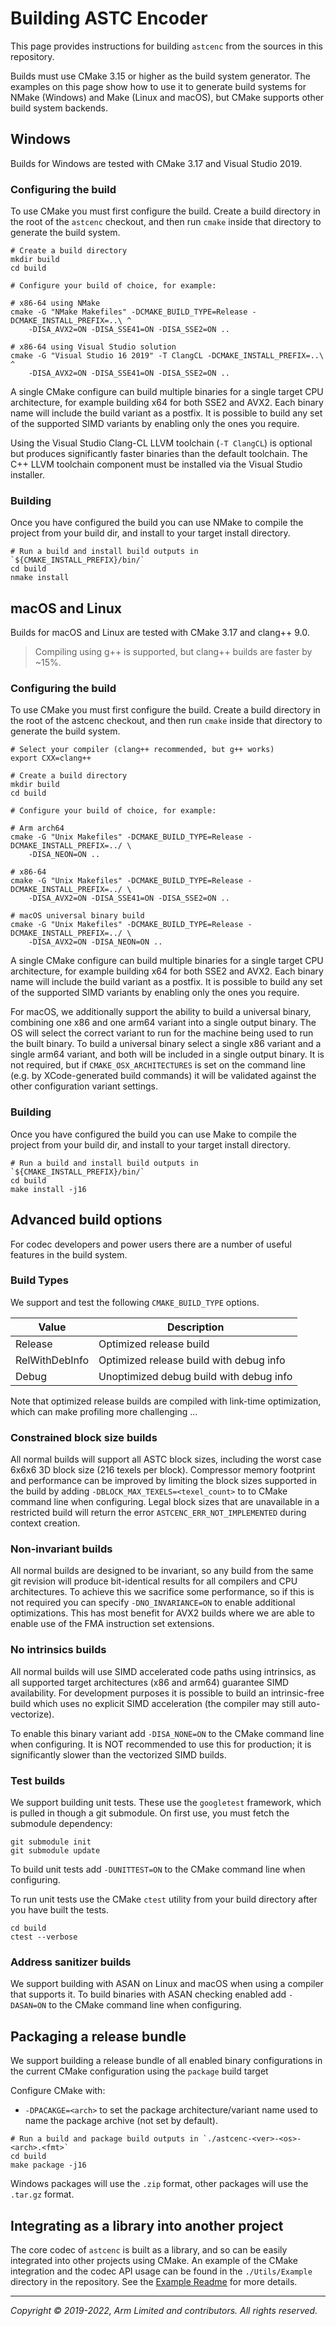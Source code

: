 # Building ASTC Encoder

This page provides instructions for building `astcenc` from the sources in
this repository.

Builds must use CMake 3.15 or higher as the build system generator. The
examples on this page show how to use it to generate build systems for NMake
(Windows) and Make (Linux and macOS), but CMake supports other build system
backends.

## Windows

Builds for Windows are tested with CMake 3.17 and Visual Studio 2019.

### Configuring the build

To use CMake you must first configure the build. Create a build directory in
the root of the `astcenc` checkout, and then run `cmake` inside that directory
to generate the build system.

```shell
# Create a build directory
mkdir build
cd build

# Configure your build of choice, for example:

# x86-64 using NMake
cmake -G "NMake Makefiles" -DCMAKE_BUILD_TYPE=Release -DCMAKE_INSTALL_PREFIX=..\ ^
    -DISA_AVX2=ON -DISA_SSE41=ON -DISA_SSE2=ON ..

# x86-64 using Visual Studio solution
cmake -G "Visual Studio 16 2019" -T ClangCL -DCMAKE_INSTALL_PREFIX=..\ ^
    -DISA_AVX2=ON -DISA_SSE41=ON -DISA_SSE2=ON ..
```

A single CMake configure can build multiple binaries for a single target CPU
architecture, for example building x64 for both SSE2 and AVX2. Each binary name
will include the build variant as a postfix. It is possible to build any set of
the supported SIMD variants by enabling only the ones you require.

Using the Visual Studio Clang-CL LLVM toolchain (`-T ClangCL`) is optional but
produces significantly faster binaries than the default toolchain. The C++ LLVM
toolchain component must be installed via the Visual Studio installer.

### Building

Once you have configured the build you can use NMake to compile the project
from your build dir, and install to your target install directory.

```shell
# Run a build and install build outputs in `${CMAKE_INSTALL_PREFIX}/bin/`
cd build
nmake install
```

## macOS and Linux

Builds for macOS and Linux are tested with CMake 3.17 and clang++ 9.0.

> Compiling using g++ is supported, but clang++ builds are faster by ~15%.

### Configuring the build

To use CMake you must first configure the build. Create a build directory
in the root of the astcenc checkout, and then run `cmake` inside that directory
to generate the build system.

```shell
# Select your compiler (clang++ recommended, but g++ works)
export CXX=clang++

# Create a build directory
mkdir build
cd build

# Configure your build of choice, for example:

# Arm arch64
cmake -G "Unix Makefiles" -DCMAKE_BUILD_TYPE=Release -DCMAKE_INSTALL_PREFIX=../ \
    -DISA_NEON=ON ..

# x86-64
cmake -G "Unix Makefiles" -DCMAKE_BUILD_TYPE=Release -DCMAKE_INSTALL_PREFIX=../ \
    -DISA_AVX2=ON -DISA_SSE41=ON -DISA_SSE2=ON ..

# macOS universal binary build
cmake -G "Unix Makefiles" -DCMAKE_BUILD_TYPE=Release -DCMAKE_INSTALL_PREFIX=../ \
    -DISA_AVX2=ON -DISA_NEON=ON ..
```

A single CMake configure can build multiple binaries for a single target CPU
architecture, for example building x64 for both SSE2 and AVX2. Each binary name
will include the build variant as a postfix. It is possible to build any set of
the supported SIMD variants by enabling only the ones you require.

For macOS, we additionally support the ability to build a universal binary,
combining one x86 and one arm64 variant into a single output binary. The OS
will select the correct variant to run for the machine being used to run the
built binary. To build a universal binary select a single x86 variant and a
single arm64 variant, and both will be included in a single output binary. It
is not required, but if `CMAKE_OSX_ARCHITECTURES` is set on the command line
(e.g. by XCode-generated build commands) it will be validated against the other
configuration variant settings.

### Building

Once you have configured the build you can use Make to compile the project from
your build dir, and install to your target install directory.

```shell
# Run a build and install build outputs in `${CMAKE_INSTALL_PREFIX}/bin/`
cd build
make install -j16
```

## Advanced build options

For codec developers and power users there are a number of useful features in
the build system.

### Build Types

We support and test the following `CMAKE_BUILD_TYPE` options.

| Value            | Description                                              |
| ---------------- | -------------------------------------------------------- |
| Release          | Optimized release build                                  |
| RelWithDebInfo   | Optimized release build with debug info                  |
| Debug            | Unoptimized debug build with debug info                  |

Note that optimized release builds are compiled with link-time optimization,
which can make profiling more challenging ...

### Constrained block size builds

All normal builds will support all ASTC block sizes, including the worst case
6x6x6 3D block size (216 texels per block). Compressor memory footprint and
performance can be improved by limiting the block sizes supported in the build
by adding `-DBLOCK_MAX_TEXELS=<texel_count>` to to CMake command line when
configuring. Legal block sizes that are unavailable in a restricted build will
return the error `ASTCENC_ERR_NOT_IMPLEMENTED` during context creation.

### Non-invariant builds

All normal builds are designed to be invariant, so any build from the same git
revision will produce bit-identical results for all compilers and CPU
architectures. To achieve this we sacrifice some performance, so if this is
not required you can specify `-DNO_INVARIANCE=ON` to enable additional
optimizations. This has most benefit for AVX2 builds where we are able to
enable use of the FMA instruction set extensions.

### No intrinsics builds

All normal builds will use SIMD accelerated code paths using intrinsics, as all
supported target architectures (x86 and arm64) guarantee SIMD availability. For
development purposes it is possible to build an intrinsic-free build which uses
no explicit SIMD acceleration (the compiler may still auto-vectorize).

To enable this binary variant add `-DISA_NONE=ON` to the CMake command line
when configuring. It is NOT recommended to use this for production; it is
significantly slower than the vectorized SIMD builds.

### Test builds

We support building unit tests. These use the `googletest` framework, which is
pulled in though a git submodule. On first use, you must fetch the submodule
dependency:

```shell
git submodule init
git submodule update
```

To build unit tests add `-DUNITTEST=ON` to the CMake command line when
configuring.

To run unit tests use the CMake `ctest` utility from your build directory after
you have built the tests.

```shell
cd build
ctest --verbose
```

### Address sanitizer builds

We support building with ASAN on Linux and macOS when using a compiler that
supports it. To build binaries with ASAN checking enabled add `-DASAN=ON` to
the CMake command line when configuring.

## Packaging a release bundle

We support building a release bundle of all enabled binary configurations in
the current CMake configuration using the `package` build target

Configure CMake with:

* `-DPACAKGE=<arch>` to set the package architecture/variant name used to name
  the package archive (not set by default).

```shell
# Run a build and package build outputs in `./astcenc-<ver>-<os>-<arch>.<fmt>`
cd build
make package -j16
```

Windows packages will use the `.zip` format, other packages will use the
`.tar.gz` format.

## Integrating as a library into another project

The core codec of `astcenc` is built as a library, and so can be easily
integrated into other projects using CMake. An example of the CMake integration
and the codec API usage can be found in the `./Utils/Example` directory in the
repository. See the [Example Readme](../Utils/Example/README.md) for more
details.

- - -

_Copyright © 2019-2022, Arm Limited and contributors. All rights reserved._
